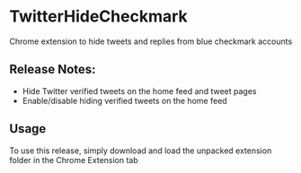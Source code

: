 # TwitterHideCheckmark
 Chrome extension to hide tweets and replies from blue checkmark accounts 
 
 
## Release Notes:

* Hide Twitter verified tweets on the home feed and tweet pages
* Enable/disable hiding verified tweets on the home feed


## Usage 
To use this release, simply download and load the unpacked extension folder in the Chrome Extension tab
